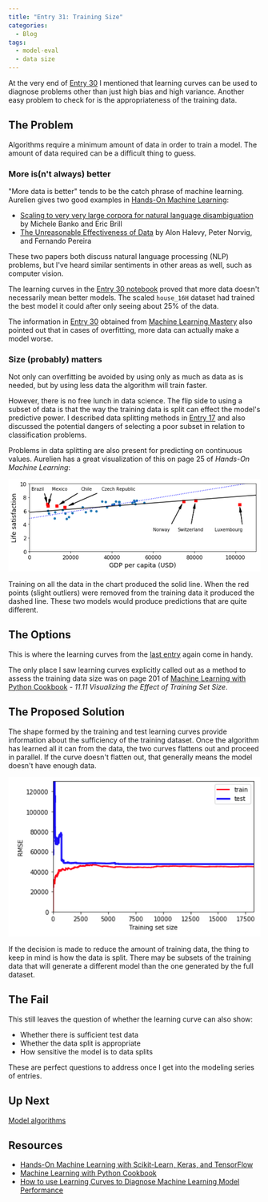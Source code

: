 ```yaml
---
title: "Entry 31: Training Size"
categories:
  - Blog
tags:
  - model-eval
  - data size
---
```


At the very end of [Entry 30](https://julielinx.github.io/blog/30_learning_curves_imp_perform/) I mentioned that learning curves can be used to diagnose problems other than just high bias and high variance. Another easy problem to check for is the appropriateness of the training data.

## The Problem

Algorithms require a minimum amount of data in order to train a model. The amount of data required can be a difficult thing to guess.

### More is(n't always) better

"More data is better" tends to be the catch phrase of machine learning. Aurelien gives two good examples in [Hands-On Machine Learning](https://www.amazon.com/Hands-Machine-Learning-Scikit-Learn-TensorFlow/dp/1492032646):

- [Scaling to very very large corpora for natural language disambiguation](homl.info/6) by Michele Banko and Eric Brill
- [The Unreasonable Effectiveness of Data](homl.info/7) by Alon Halevy, Peter Norvig, and Fernando Pereira

These two papers both discuss natural language processing (NLP) problems, but I've heard similar sentiments in other areas as well, such as computer vision.

The learning curves in the [Entry 30 notebook](https://github.com/julielinx/datascience_diaries/blob/master/02_model_eval/30_nb_learning_curves.ipynb) proved that more data doesn't necessarily mean better models. The scaled `house_16H` dataset had trained the best model it could after only seeing about 25% of the data.

The information in [Entry 30](https://julielinx.github.io/blog/30_learning_curves_imp_perform/) obtained from [Machine Learning Mastery](https://machinelearningmastery.com/learning-curves-for-diagnosing-machine-learning-model-performance/) also pointed out that in cases of overfitting, more data can actually make a model worse.

### Size (probably) matters

Not only can overfitting be avoided by using only as much as data as is needed, but by using less data the algorithm will train faster.

However, there is no free lunch in data science. The flip side to using a subset of data is that the way the training data is split can effect the model's predictive power. I described data splitting methods in [Entry 17](https://julielinx.github.io/blog/17_resampling/) and also discussed the potential dangers of selecting a poor subset in relation to classification problems.

Problems in data splitting are also present for predicting on continuous values. Aurelien has a great visualization of this on page 25 of *Hands-On Machine Learning*:

![Training sample](https://github.com/julielinx/datascience_diaries/blob/master/img/training_sample.png?raw=true)

Training on all the data in the chart produced the solid line. When the red points (slight outliers) were removed from the training data it produced the dashed line. These two models would produce predictions that are quite different.

## The Options

This is where the learning curves from the [last entry](https://julielinx.github.io/blog/30_learning_curves_imp_perform/) again come in handy.

The only place I saw learning curves explicitly called out as a method to assess the training data size was on page 201 of [Machine Learning with Python Cookbook](https://www.amazon.com/Machine-Learning-Python-Cookbook-Preprocessing/dp/1491989386) - *11.11 Visualizing the Effect of Training Set Size*.

## The Proposed Solution

The shape formed by the training and test learning curves provide information about the sufficiency of the training dataset. Once the algorithm has learned all it can from the data, the two curves flattens out and proceed in parallel. If the curve doesn't flatten out, that generally means the model doesn't have enough data.

![Training sample](https://github.com/julielinx/datascience_diaries/blob/master/img/learning_curve_ex.png?raw=true)

If the decision is made to reduce the amount of training data, the thing to keep in mind is how the data is split. There may be subsets of the training data that will generate a different model than the one generated by the full dataset.

## The Fail

This still leaves the question of whether the learning curve can also show:

- Whether there is sufficient test data
- Whether the data split is appropriate
- How sensitive the model is to data splits

These are perfect questions to address once I get into the modeling series of entries.

## Up Next

[Model algorithms](https://julielinx.github.io/blog/32_model_algos/)

## Resources

- [Hands-On Machine Learning with Scikit-Learn, Keras, and TensorFlow](https://www.amazon.com/Hands-Machine-Learning-Scikit-Learn-TensorFlow/dp/1492032646)
- [Machine Learning with Python Cookbook](https://www.amazon.com/Machine-Learning-Python-Cookbook-Preprocessing/dp/1491989386)
- [How to use Learning Curves to Diagnose Machine Learning Model Performance](https://machinelearningmastery.com/learning-curves-for-diagnosing-machine-learning-model-performance/)